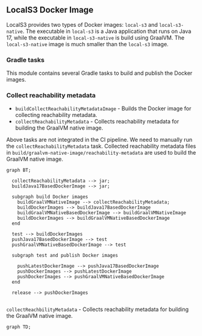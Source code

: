 ## LocalS3 Docker Image

LocalS3 provides two types of Docker images: `local-s3` and `local-s3-native`. The executable in `local-s3` is a Java application that runs on Java 17, 
while the executable in `local-s3-native` is build using GraalVM. The `local-s3-native` image is much smaller than the `local-s3` image.

### Gradle tasks

This module contains several Gradle tasks to build and publish the Docker images.

### Collect reachability metadata

+ `buildCollectReachabilityMetadataImage` - Builds the Docker image for collecting reachability metadata.
+ `collectReachabilityMetadata` - Collects reachability metadata for building the GraalVM native image.

Above tasks are not integrated in the CI pipeline. We need to manually run the `collectReachabilityMetadata` task.
Collected reachability metadata files in `build/graalvm-native-image/reachability-metadata` are used to build the GraalVM native image.

```mermaid
graph BT;

  collectReachabilityMetadata --> jar;
  buildJava17BasedDockerImage --> jar;
  
  subgraph build Docker images
    buildGraalVMNativeImage --> collectReachabilityMetadata;
    buildDockerImages --> buildJava17BasedDockerImage
    buildGraalVMNativeBasedDockerImage --> buildGraalVMNativeImage
    buildDockerImages --> buildGraalVMNativeBasedDockerImage
  end
  
  test --> buildDockerImages
  pushJava17BasedDockerImage --> test
  pushGraalVMNativeBasedDockerImage --> test
  
  subgraph test and publish Docker images
    
    pushLatestDockerImage --> pushJava17BasedDockerImage
    pushDockerImages --> pushLatestDockerImage
    pushDockerImages --> pushGraalVMNativeBasedDockerImage
  end
  
  release --> pushDockerImages
  
```


`collectReachbilityMetadata` - Collects reachability metadata for building the GraalVM native image. 

```mermaid
graph TD;

  

```